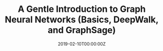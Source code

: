 ---
title: A Gentle Introduction to Graph Neural Networks (Basics, DeepWalk, and GraphSage)
summary: 
tags:
- Demo
date: "2019-02-10T00:00:00Z"

# Optional external URL for project (replaces project detail page).
external_link: https://towardsdatascience.com/a-gentle-introduction-to-graph-neural-network-basics-deepwalk-and-graphsage-db5d540d50b3


---